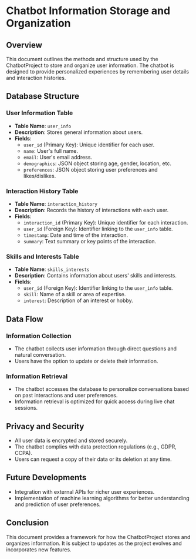 
# Chatbot Information Storage and Organization

## Overview

This document outlines the methods and structure used by the ChatbotProject to store and organize user information. The chatbot is designed to provide personalized experiences by remembering user details and interaction histories.

## Database Structure

### User Information Table

- **Table Name**: `user_info`
- **Description**: Stores general information about users.
- **Fields**:
  - `user_id` (Primary Key): Unique identifier for each user.
  - `name`: User's full name.
  - `email`: User's email address.
  - `demographics`: JSON object storing age, gender, location, etc.
  - `preferences`: JSON object storing user preferences and likes/dislikes.

### Interaction History Table

- **Table Name**: `interaction_history`
- **Description**: Records the history of interactions with each user.
- **Fields**:
  - `interaction_id` (Primary Key): Unique identifier for each interaction.
  - `user_id` (Foreign Key): Identifier linking to the `user_info` table.
  - `timestamp`: Date and time of the interaction.
  - `summary`: Text summary or key points of the interaction.

### Skills and Interests Table

- **Table Name**: `skills_interests`
- **Description**: Contains information about users' skills and interests.
- **Fields**:
  - `user_id` (Foreign Key): Identifier linking to the `user_info` table.
  - `skill`: Name of a skill or area of expertise.
  - `interest`: Description of an interest or hobby.

## Data Flow

### Information Collection

- The chatbot collects user information through direct questions and natural conversation.
- Users have the option to update or delete their information.

### Information Retrieval

- The chatbot accesses the database to personalize conversations based on past interactions and user preferences.
- Information retrieval is optimized for quick access during live chat sessions.

## Privacy and Security

- All user data is encrypted and stored securely.
- The chatbot complies with data protection regulations (e.g., GDPR, CCPA).
- Users can request a copy of their data or its deletion at any time.

## Future Developments

- Integration with external APIs for richer user experiences.
- Implementation of machine learning algorithms for better understanding and prediction of user preferences.

## Conclusion

This document provides a framework for how the ChatbotProject stores and organizes information. It is subject to updates as the project evolves and incorporates new features.
